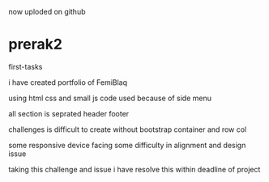 now uploded on github

# prerak2

first-tasks

i have created portfolio of FemiBlaq 

using html css and small js code used because of side menu 

all section is seprated header footer

challenges is difficult to create without bootstrap container and row col 

some responsive device facing some difficulty in alignment and design issue

taking this challenge and issue i have resolve this within deadline of project

